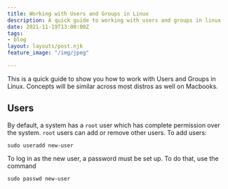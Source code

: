 ```yaml
---
title: Working with Users and Groups in Linux
description: A quick guide to working with users and groups in linux
date: 2021-11-19T13:00:00Z
tags:
- blog
layout: layouts/post.njk
feature_image: "/img/jpeg"

---
```

This is a quick guide to show you how to work with Users and Groups in Linux. Concepts will be similar across most distros as well on Macbooks.

## Users

By default, a system has a `root` user which has complete permission over the system. `root` users can add or remove other users. To add users:

    sudo useradd new-user

To log in as the new user, a password must be set up. To do that, use the command

    sudo passwd new-user